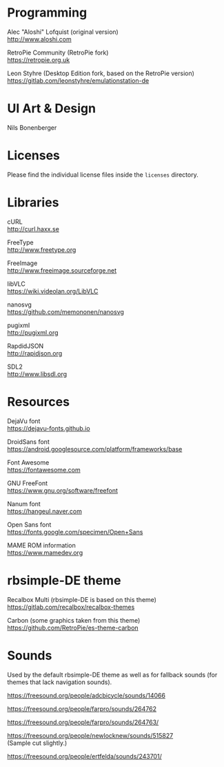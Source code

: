 Programming
===========

Alec "Aloshi" Lofquist (original version) \
http://www.aloshi.com

RetroPie Community (RetroPie fork) \
https://retropie.org.uk

Leon Styhre (Desktop Edition fork, based on the RetroPie version) \
https://gitlab.com/leonstyhre/emulationstation-de


UI Art & Design
===============

Nils Bonenberger


Licenses
========

Please find the individual license files inside the `licenses` directory.


Libraries
=========

cURL \
http://curl.haxx.se

FreeType \
http://www.freetype.org

FreeImage \
http://www.freeimage.sourceforge.net

libVLC \
https://wiki.videolan.org/LibVLC

nanosvg \
https://github.com/memononen/nanosvg

pugixml \
http://pugixml.org

RapdidJSON \
http://rapidjson.org

SDL2 \
http://www.libsdl.org


Resources
=========

DejaVu font \
https://dejavu-fonts.github.io

DroidSans font \
https://android.googlesource.com/platform/frameworks/base

Font Awesome \
https://fontawesome.com

GNU FreeFont \
https://www.gnu.org/software/freefont

Nanum font \
https://hangeul.naver.com

Open Sans font \
https://fonts.google.com/specimen/Open+Sans

MAME ROM information \
https://www.mamedev.org


rbsimple-DE theme
=================

Recalbox Multi (rbsimple-DE is based on this theme) \
https://gitlab.com/recalbox/recalbox-themes

Carbon (some graphics taken from this theme) \
https://github.com/RetroPie/es-theme-carbon


Sounds
======

Used by the default rbsimple-DE theme as well as for fallback sounds (for themes that lack navigation sounds).

https://freesound.org/people/adcbicycle/sounds/14066

https://freesound.org/people/farpro/sounds/264762

https://freesound.org/people/farpro/sounds/264763/

https://freesound.org/people/newlocknew/sounds/515827 \
(Sample cut slightly.)

https://freesound.org/people/ertfelda/sounds/243701/
